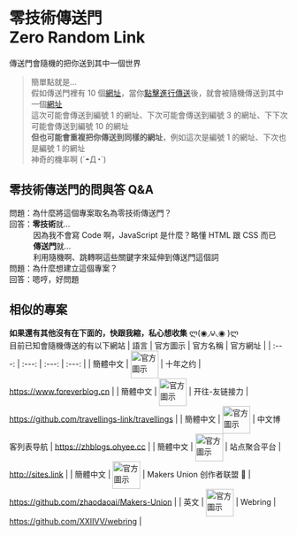 # 零技術傳送門<br>Zero Random Link
傳送門會隨機的把你送到其中一個世界
> 簡單點就是...<br>
> 假如傳送門裡有 10 個[網址](https://zh.wikipedia.org/zh-tw/%E7%BB%9F%E4%B8%80%E8%B5%84%E6%BA%90%E5%AE%9A%E4%BD%8D%E7%AC%A6)，當你[點擊進行傳送](https://fez7yoe.github.io/ZeroRandomLink/LetsGO.html)後，就會被隨機傳送到其中一個[網址](https://zh.wikipedia.org/zh-tw/%E7%BB%9F%E4%B8%80%E8%B5%84%E6%BA%90%E5%AE%9A%E4%BD%8D%E7%AC%A6)<br>
> 這次可能會傳送到編號 1 的網址、下次可能會傳送到編號 3 的網址、下下次可能會傳送到編號 10 的網址<br>
> **但也可能會重複把你傳送到同樣的網址**，例如這次是編號 1 的網址、下次也是編號 1 的網址<br>
> 神奇的機率啊 (´◓Д◔`)
## 零技術傳送門的問與答 Q&A
問題：為什麼將這個專案取名為零技術傳送門？<br>
回答：**零技術**就...<br>
&nbsp;&nbsp;&nbsp;&nbsp;&nbsp;&nbsp;&nbsp;&nbsp;&nbsp;&nbsp;&nbsp;因為我不會寫 Code 啊，JavaScript 是什麼？略懂 HTML 跟 CSS 而已<br>
&nbsp;&nbsp;&nbsp;&nbsp;&nbsp;&nbsp;&nbsp;&nbsp;&nbsp;&nbsp;&nbsp;**傳送門**就...<br>
&nbsp;&nbsp;&nbsp;&nbsp;&nbsp;&nbsp;&nbsp;&nbsp;&nbsp;&nbsp;&nbsp;利用隨機啊、跳轉啊這些關鍵字來延伸到傳送門這個詞<br>
問題：為什麼想建立這個專案？<br>
回答：嗯哼，好問題
## 相似的專案
**如果還有其他沒有在下面的，快跟我縮，私心想收集** ლ(◉◞౪◟◉ )ლ<br>
目前已知會隨機傳送的有以下網站
| 語言 | 官方圖示 | 官方名稱 | 官方網址 |
| :---: | :---: | :---: | :---: |
| 簡體中文 | <img src="https://www.foreverblog.cn/favicon.ico" width = "50" height = "50" alt="官方圖示" align="center" valign="center"> | 十年之约 | <a href="https://www.foreverblog.cn" target="_blank">https://www.foreverblog.cn</a> |
| 簡體中文 | <img src="https://raw.githubusercontent.com/travellings-link/travellings/master/assets/favicon.png" width = "50" height = "50" alt="官方圖示" align="center" valign="center"> | 开往-友链接力 | https://github.com/travellings-link/travellings |
| 簡體中文 | <img src="https://zhblogs.ohyee.cc/apple-touch-icon.png" width = "50" height = "50" alt="官方圖示" align="center" valign="center"> | 中文博客列表导航 | https://zhblogs.ohyee.cc |
| 簡體中文 | <img src="https://bucker-for-sae.oss-cn-hangzhou.aliyuncs.com/sitesImages/82486042.jpg" width = "50" height = "50" alt="官方圖示" align="center" valign="center"> | 站点聚合平台 | http://sites.link |
| 簡體中文 | <img src="https://union.zhaodao.ai/icon.black.svg" width = "50" height = "50" alt="官方圖示" align="center" valign="center"> | Makers Union 创作者联盟 💍 | https://github.com/zhaodaoai/Makers-Union |
| 英文 | <img src="https://webring.xxiivv.com/icon.black.svg" width = "50" height = "50" alt="官方圖示" align="center" valign="center"> | Webring | https://github.com/XXIIVV/webring |
